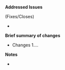 **Addressed Issues**

(Fixes/Closes)

- 

**Brief summary of changes**

- Changes 1....

**Notes**

- 